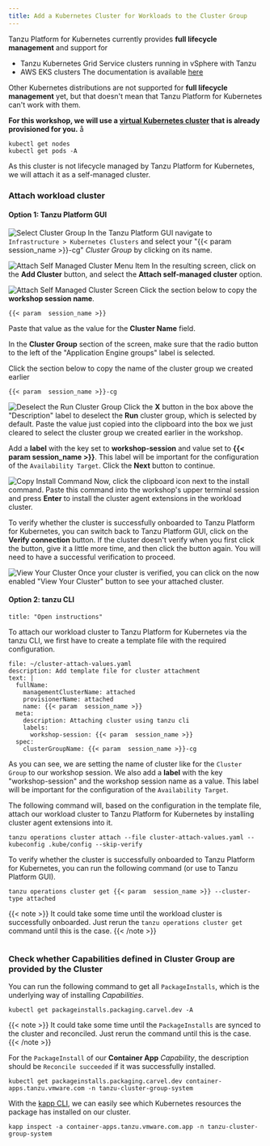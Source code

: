 ```yaml
---
title: Add a Kubernetes Cluster for Workloads to the Cluster Group
---
```


Tanzu Platform for Kubernetes currently provides **full lifecycle management** and support for 
- Tanzu Kubernetes Grid Service clusters running in vSphere with Tanzu
- AWS EKS clusters
The documentation is available [here](https://docs.vmware.com/en/VMware-Tanzu-Platform/services/create-manage-apps-tanzu-platform-k8s/how-to-create-clusters.html)

Other Kubernetes distributions are not supported for **full lifecycle management** yet, but that doesn't mean that Tanzu Platform for Kubernetes can't work with them.

**For this workshop, we will use a [virtual Kubernetes cluster](https://www.vcluster.com/) that is already provisioned for you.**
å
```execute
kubectl get nodes
kubectl get pods -A
```

As this cluster is not lifecycle managed by Tanzu Platform for Kubernetes, we will attach it as a self-managed cluster.

### Attach workload cluster 
#### Option 1: Tanzu Platform GUI
![Select Cluster Group](SelectClusterGroup.png)
In the Tanzu Platform GUI navigate to `Infrastructure > Kubernetes Clusters` and select your "{{< param  session_name >}}-cg" *Cluster Group* by clicking on its name. 

![Attach Self Managed Cluster Menu Item](AttachSelfManagedMenuItem.png)
In the resulting screen, click on the **Add Cluster** button, and select the **Attach self-managed cluster** option.

![Attach Self Managed Cluster Screen](AttachClusterScreen.png)
Click the section below to copy the **workshop session name**.
```copy
{{< param  session_name >}}
```
Paste that value as the value for the **Cluster Name** field.

In the **Cluster Group** section of the screen, make sure that the radio button to the left of the "Application Engine groups" label is selected.

Click the section below to copy the name of the cluster group we created earlier
```copy
{{< param  session_name >}}-cg
```

![Deselect the Run Cluster Group](DeselectRunGroup.png)
Click the **X** button in the box above the "Description" label to deselect the **Run** cluster group, which is selected by default.  Paste the value just copied into the clipboard into the box we just cleared to select the cluster group we created earlier in the workshop.

Add a **label** with the key set to **workshop-session** and value set to **{{< param  session_name >}}**. This label will be important for the configuration of the `Availability Target`.  Click the **Next** button to continue.

![Copy Install Command](CopyInstallString.png)
Now, click the clipboard icon next to the install command.  Paste this command into the workshop's upper terminal session and press **Enter** to install the cluster agent extensions in the workload cluster.

To verify whether the cluster is successfully onboarded to Tanzu Platform for Kubernetes, you can switch back to Tanzu Platform GUI, click on the **Verify connection** button.  If the cluster doesn't verify when you first click the button, give it a little more time, and then click the button again.  You will need to have a successful verification to proceed.

![View Your Cluster](ViewCluster.png)
Once your cluster is verified, you can click on the now enabled "View Your Cluster" button to see your attached cluster.

#### Option 2: tanzu CLI
```section:begin
title: "Open instructions"
```
To attach our workload cluster to Tanzu Platform for Kubernetes via the tanzu CLI, we first have to create a template file with the required configuration.
```editor:append-lines-to-file
file: ~/cluster-attach-values.yaml
description: Add template file for cluster attachment
text: |
  fullName:
    managementClusterName: attached
    provisionerName: attached
    name: {{< param  session_name >}}
  meta:
    description: Attaching cluster using tanzu cli
    labels:
      workshop-session: {{< param  session_name >}}
  spec:
    clusterGroupName: {{< param  session_name >}}-cg
```
As you can see, we are setting the name of cluster like for the `Cluster Group` to our workshop session. We also add a **label** with the key "workshop-session" and the workshop session name as a value. This label will be important for the configuration of the `Availability Target`.

The following command will, based on the configuration in the template file, attach our workload cluster to Tanzu Platform for Kubernetes by installing cluster agent extensions into it.
```execute
tanzu operations cluster attach --file cluster-attach-values.yaml --kubeconfig .kube/config --skip-verify
```

To verify whether the cluster is successfully onboarded to Tanzu Platform for Kubernetes, you can run the following command (or use to Tanzu Platform GUI).
```execute
tanzu operations cluster get {{< param  session_name >}} --cluster-type attached
```

{{< note >}}
It could take some time until the workload cluster is successfully onboarded. Just rerun the `tanzu operations cluster get` command until this is the case.
{{< /note >}}

```section:end
```

### Check whether Capabilities defined in Cluster Group are provided by the Cluster
You can run the following command to get all `PackageInstalls`, which is the underlying way of installing *Capabilities*.
```execute
kubectl get packageinstalls.packaging.carvel.dev -A
```

{{< note >}}
It could take some time until the `PackageInstalls` are synced to the cluster and reconciled. Just rerun the command until this is the case.
{{< /note >}}

For the `PackageInstall` of our **Container App** *Capability*, the description should be `Reconcile succeeded` if it was successfully installed.
```execute
kubectl get packageinstalls.packaging.carvel.dev container-apps.tanzu.vmware.com -n tanzu-cluster-group-system
```

With the [kapp CLI](https://carvel.dev/kapp/), we can easily see which Kubernetes resources the package has installed on our cluster.
```execute
kapp inspect -a container-apps.tanzu.vmware.com.app -n tanzu-cluster-group-system
```
